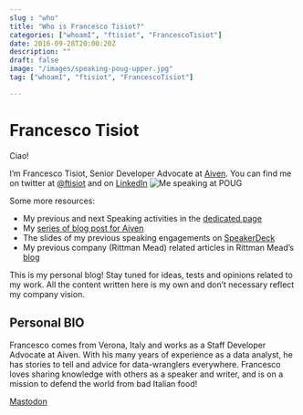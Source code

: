 ```yaml
---
slug : "who"
title: "Who is Francesco Tisiot?"
categories: ["whoamI", "ftisiot", "FrancescoTisiot"]
date: 2016-09-28T20:00:20Z
description: ""
draft: false
image: "/images/speaking-poug-upper.jpg"
tag: ["whoamI", "ftisiot", "FrancescoTisiot"]

---
```


# Francesco Tisiot

Ciao!

I’m Francesco Tisiot, Senior Developer Advocate at [Aiven](https://aiven.io). You can find me on twitter at [@ftisiot](https://twitter.com/ftisiot) and on [LinkedIn](https://www.linkedin.com/in/francescotisiot/)
![Me speaking at POUG](/images/speaking-poug.jpg)

Some more resources:

* My previous and next Speaking activities in the [dedicated page](/speaking-activities)
* My [series of blog post for Aiven](https://dev.to/ftisiot)
* The slides of my previous speaking engagements on [SpeakerDeck](https://speakerdeck.com/ftisiot)  
* My previous company (Rittman Mead) related articles in Rittman Mead’s [blog](http://ritt.md/FT)

This is my personal blog! Stay tuned for ideas, tests and opinions related to my work. All the content written here is my own and don’t necessary reflect my company vision.

## Personal BIO

Francesco comes from Verona, Italy and works as a Staff Developer Advocate at Aiven. With his many years of experience as a data analyst, he has stories to tell and advice for data-wranglers everywhere. Francesco loves sharing knowledge with others as a speaker and writer, and is on a mission to defend the world from bad Italian food!

<a rel="me" href="https://data-folks.masto.host/@ftisiot">Mastodon</a>

